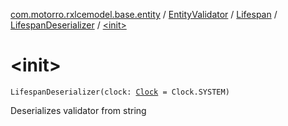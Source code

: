 [com.motorro.rxlcemodel.base.entity](../../../index.md) / [EntityValidator](../../index.md) / [Lifespan](../index.md) / [LifespanDeserializer](index.md) / [&lt;init&gt;](./-init-.md)

# &lt;init&gt;

`LifespanDeserializer(clock: `[`Clock`](../../../-clock/index.md)` = Clock.SYSTEM)`

Deserializes validator from string

